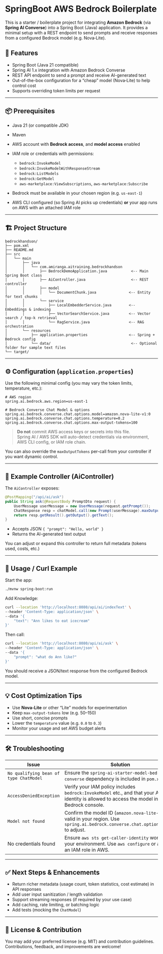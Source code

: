 # SpringBoot AWS Bedrock Boilerplate

This is a starter / boilerplate project for integrating **Amazon Bedrock** (via **Spring AI Converse**) into a Spring Boot (Java) application. It provides a minimal setup with a REST endpoint to send prompts and receive responses from a configured Bedrock model (e.g. Nova‑Lite).  

## 🚀 Features

- Spring Boot (Java 21 compatible)  
- Spring AI 1.x integration with Amazon Bedrock Converse  
- REST API endpoint to send a prompt and receive AI-generated text  
- Out-of-the-box configuration for a “cheap” model (Nova‑Lite) to help control cost  
- Supports overriding token limits per request  

---

## 📦 Prerequisites

- Java 21 (or compatible JDK)  
- Maven  
- AWS account with **Bedrock access**, and **model access** enabled  
- IAM role or credentials with permissions:
  - `bedrock:InvokeModel`
  - `bedrock:InvokeModelWithResponseStream`
  - `bedrock:ListModels`
  - `bedrock:GetModel`
  - `aws-marketplace:ViewSubscriptions`, `aws-marketplace:Subscribe`
  
- Bedrock must be available in your chosen region (e.g. `us-east-1`)  
- AWS CLI configured (so Spring AI picks up credentials) **or** your app runs on AWS with an attached IAM role

---

## 🏗️ Project Structure

```
bedrockhandson/
├── pom.xml
├── README.md
├── src
│   └── main
│       ├── java
│       │   └── com.amiranga.aitraining.bedrockhandson
│       │       ├── BedrockDemoApplication.java           <-- Main Spring Boot class
│       │       ├── AiController.java                     <-- REST controller
│       │       ├── model
│       │       │   └── DocumentChunk.java               <-- Entity for text chunks
│       │       └── service
│       │           ├── LocalEmbedderService.java        <-- Embeddings & indexing
│       │           ├── VectorSearchService.java         <-- Vector search / top-k retrieval
│       │           └── RagService.java                  <-- RAG orchestration
│       └── resources
│           ├── application.properties                   <-- Spring + Bedrock config
│           └── data/                                     <-- Optional folder for sample text files
└── target/        
```

---

## ⚙️ Configuration (`application.properties`)

Use the following minimal config (you may vary the token limits, temperature, etc.):

```properties
# AWS region
spring.ai.bedrock.aws.region=us-east-1

# Bedrock Converse Chat Model & options
spring.ai.bedrock.converse.chat.options.model=amazon.nova-lite-v1:0
spring.ai.bedrock.converse.chat.options.temperature=0.2
spring.ai.bedrock.converse.chat.options.max-output-tokens=100
```

> **Do not** commit AWS access keys or secrets into this file.  
> Spring AI / AWS SDK will auto-detect credentials via environment, AWS CLI config, or IAM role chain.

You can also override the `maxOutputTokens` per-call from your controller if you want dynamic control.

---

## 🧩 Example Controller (AiController)

The `AiController` exposes:

```java
@PostMapping("/api/ai/ask")
public String ask(@RequestBody PromptDto request) {
    UserMessage userMessage = new UserMessage(request.getPrompt());
    ChatResponse resp = chatModel.call(new Prompt(userMessage).maxOutputTokens(50));
    return resp.getResult().getOutput().getText();
}
```

- Accepts JSON `{ "prompt": "Hello, world" }`  
- Returns the AI-generated text output  

You can adjust or expand this controller to return full metadata (tokens used, costs, etc.)

---

## 📡 Usage / Curl Example

Start the app:

```bash
./mvnw spring-boot:run
```

Add Knowledge:

```bash
curl --location 'http://localhost:8080/api/ai/indexText' \
--header 'Content-Type: application/json' \
--data '{
    "text": "Ann likes to eat icecream"
}'
```


Then call:

```bash
curl --location 'http://localhost:8080/api/ai/ask' \
--header 'Content-Type: application/json' \
--data '{
    "prompt": "what do Ann like?"
}'
```

You should receive a JSON/text response from the configured Bedrock model.

---

## 💡 Cost Optimization Tips

- Use **Nova‑Lite** or other “Lite” models for experimentation  
- Keep `max-output-tokens` low (e.g. 50–150)  
- Use short, concise prompts  
- Lower the `temperature` value (e.g. `0.0` to `0.3`)  
- Monitor your usage and set AWS budget alerts  

---

## 🛠️ Troubleshooting

| Issue | Solution |
|-------|-----------|
| `No qualifying bean of type ChatModel` | Ensure the `spring-ai-starter-model-bedrock-converse` dependency is included in `pom.xml`. |
| `AccessDeniedException` | Verify your IAM policy includes `bedrock:InvokeModel` etc., and that your AWS identity is allowed to access the model in Bedrock console. |
| `Model not found` | Confirm the model ID (`amazon.nova-lite-v1:0`) is valid in your region. Use `spring.ai.bedrock.converse.chat.options.model` to adjust. |
| No credentials found | Ensure `aws sts get-caller-identity` works in your environment. Use `aws configure` or assign an IAM role in AWS. |

---

## ✅ Next Steps & Enhancements

- Return richer metadata (usage count, token statistics, cost estimate) in API responses  
- Add user input sanitization / length validation  
- Support streaming responses (if required by your use case)  
- Add caching, rate limiting, or batching logic  
- Add tests (mocking the `ChatModel`)  

---

## 📄 License & Contribution

You may add your preferred license (e.g. MIT) and contribution guidelines.  
Contributions, feedback, and improvements are welcome!
